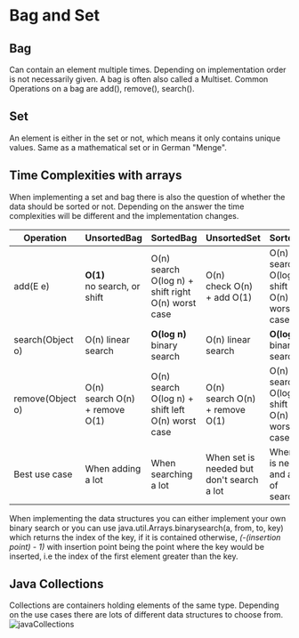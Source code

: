 # Bag and Set

## Bag

Can contain an element multiple times. Depending on implementation order is not necessarily given. A bag is often also called a Multiset. Common Operations on a bag are add(), remove(), search().

## Set

An element is either in the set or not, which means it only contains unique values. Same as a mathematical set or in German "Menge".

## Time Complexities with arrays

When implementing a set and bag there is also the question of whether the data should be sorted or not. Depending on the answer the time complexities will be different and the implementation changes.

| Operation        | UnsortedBag                          | SortedBag                                                 | UnsortedSet                              | SortedSet                                                |
| ---------------- | ------------------------------------ | --------------------------------------------------------- | ---------------------------------------- | -------------------------------------------------------- |
| add(E e)         | **O(1)** <br />no search, or shift   | O(n) <br /> search O(log n) + shift right O(n) worst case | O(n)<br /> check O(n) + add O(1)         | O(n) <br />search O(log n) + shift right O(n) worst case |
| search(Object o) | O(n) linear search                   | **O(log n)** binary search                                | O(n) linear search                       | **O(log n)** binary search                               |
| remove(Object o) | O(n) <br />search O(n) + remove O(1) | O(n) <br /> search O(log n) + shift left O(n) worst case  | O(n) <br />search O(n) + remove O(1)     | O(n) <br /> search O(log n) + shift left O(n) worst case |
| Best use case    | When adding a lot                    | When searching a lot                                      | When set is needed but don't search a lot | When set is needed and a lot of searching                                                         |

When implementing the data structures you can either implement your own binary search or you can use java.util.Arrays.binarysearch(a, from, to, key) which returns the index of the key, if it is contained otherwise, *(-(insertion point) - 1)* with insertion point being the point where the key would be inserted, i.e the index of the first element greater than the key.

## Java Collections

Collections are containers holding elements of the same type. Depending on the use cases there are lots of different data structures to choose from.
![javaCollections](/img/programming/javaCollections.png)
